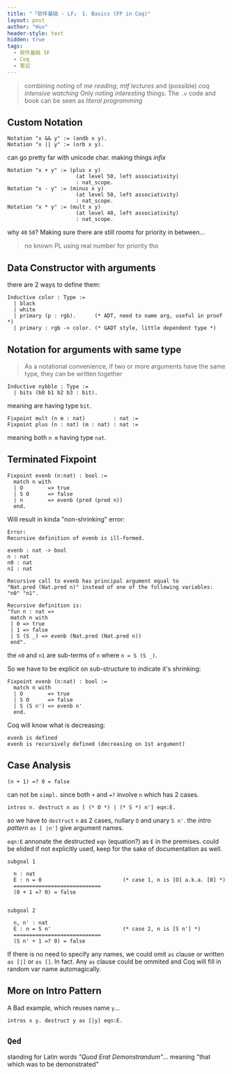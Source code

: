 ```yaml
---
title: "「软件基础 - LF」 1. Basics (FP in Coq)"
layout: post
author: "Hux"
header-style: text
hidden: true
tags:
  - 软件基础 SF
  - Coq
  - 笔记
---
```


> combining noting of _me reading_, _mtf lectures_ and (possible) _coq intensive watching_
> Only noting _interesting_ things. 
> The `.v` code and book can be seen as _literal programming_


## Custom Notation


```coq
Notation "x && y" := (andb x y).
Notation "x || y" := (orb x y).
```

can go pretty far with unicode char.
making things _infix_

```coq
Notation "x + y" := (plus x y)
                      (at level 50, left associativity)
                      : nat_scope.
Notation "x - y" := (minus x y)
                      (at level 50, left associativity)
                      : nat_scope.
Notation "x * y" := (mult x y)
                      (at level 40, left associativity)
                      : nat_scope.
```

why `40` `50`? Making sure there are still _rooms_ for priority in between...
> no known PL using real number for priority tho


## Data Constructor with arguments

there are 2 ways to define them:

```coq
Inductive color : Type :=
  | black
  | white
  | primary (p : rgb).      (* ADT, need to name arg, useful in proof *)
  | primary : rgb -> color. (* GADT style, little dependent type *)
```


## Notation for arguments with same type

> As a notational convenience, if two or more arguments have the same type, they can be written together

```coq
Inductive nybble : Type :=
  | bits (b0 b1 b2 b3 : bit).
```

meaning are having type `bit`.

```coq
Fixpoint mult (n m : nat)         : nat := 
Fixpoint plus (n : nat) (m : nat) : nat := 
```

meaning both `n m` having type `nat`.


## Terminated Fixpoint


```coq
Fixpoint evenb (n:nat) : bool :=
  match n with
  | O        => true
  | S O      => false
  | n        => evenb (pred (pred n))
  end.
```

Will result in kinda "non-shrinking" error:

```
Error:
Recursive definition of evenb is ill-formed.

evenb : nat -> bool
n : nat
n0 : nat
n1 : nat

Recursive call to evenb has principal argument equal to
"Nat.pred (Nat.pred n)" instead of one of the following variables: "n0" "n1".

Recursive definition is:
"fun n : nat =>
 match n with
 | 0 => true
 | 1 => false
 | S (S _) => evenb (Nat.pred (Nat.pred n))
 end".
```

the `n0` and `n1` are sub-terms of `n` where `n = S (S _)`.

So we have to be explicit on sub-structure to indicate it's shrinking:

```coq
Fixpoint evenb (n:nat) : bool :=
  match n with
  | O        => true
  | S O      => false
  | S (S n') => evenb n'
  end.
```

Coq will know what is decreasing:

```
evenb is defined
evenb is recursively defined (decreasing on 1st argument)
```


## Case Analysis

```coq
(n + 1) =? 0 = false
```

can not be `simpl.` since both `+` and `=?` involve `n` which has 2 cases.

```coq
intros n. destruct n as [ (* O *) | (* S *) n'] eqn:E.
```

so we have to `destruct` `n` as 2 cases, nullary `O` and unary `S n'`.
the _intro pattern_ `as [ |n']` give argument names.

`eqn:E` annonate the destructed `eqn` (equation?) as `E` in the premises. 
could be elided if not explicitly used, keep for the sake of documentation as well.

```coq
subgoal 1

  n : nat
  E : n = 0                          (* case 1, n is [O] a.k.a. [0] *)
  ============================
  (0 + 1 =? 0) = false


subgoal 2

  n, n' : nat
  E : n = S n'                       (* case 2, n is [S n'] *)
  ============================
  (S n' + 1 =? 0) = false
```

If there is no need to specify any names, we could omit `as` clause or written `as [|]` or `as []`.
In fact. Any `as` clause could be ommited and Coq will fill in random var name automagically.


## More on Intro Pattern

A Bad example, which reuses name `y`...

```coq
intros x y. destruct y as [|y] eqn:E.
```


## `Qed`

standing for Latin words _"Quod Erat Demonstrandum"_...
meaning "that which was to be demonstrated"
